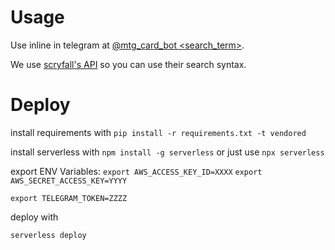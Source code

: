 # Usage
Use inline in telegram at [@mtg_card_bot <search_term>](https://telegram.me/mtg_card_bot).

We use [scryfall's API](scryfall.com/) so you can use their search syntax.

# Deploy
install requirements with `pip install -r requirements.txt -t vendored`

install serverless with `npm install -g serverless` or just use `npx serverless`

export ENV Variables:
`export AWS_ACCESS_KEY_ID=XXXX`
`export AWS_SECRET_ACCESS_KEY=YYYY`

`export TELEGRAM_TOKEN=ZZZZ`

deploy with

`serverless deploy`

